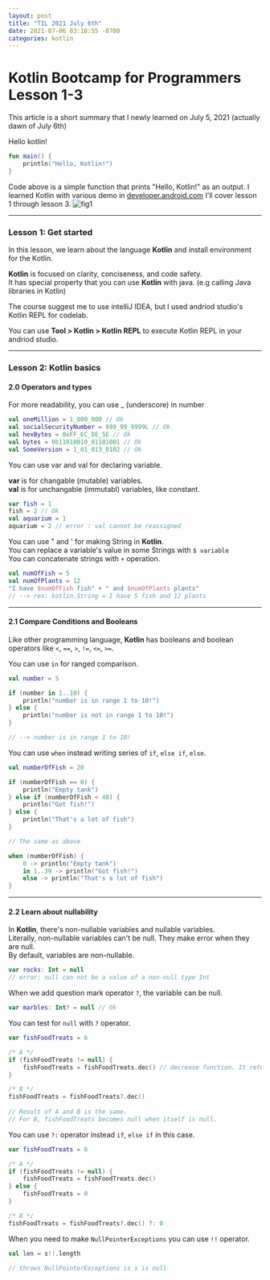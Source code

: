 ```yaml
---
layout: post
title: "TIL 2021 July 6th" 
date: 2021-07-06 03:18:55 -0700
categories: kotlin 
---
```

<h1>Kotlin Bootcamp for Programmers Lesson 1-3</h1> 

This article is a short summary that I newly learned on July 5, 2021 (actually dawn of July 6th)

Hello kotlin!
```kotlin
fun main() {	
    println("Hello, Kotlin!")
}
```
Code above is a simple function that prints "Hello, Kotlin!" as an output.
I learned Kotlin with various demo in [developer.android.com](https://developer.android.com/codelabs/kotlin-bootcamp-welcome#0) 
I'll cover lesson 1 through lesson 3.
![fig1](boreng0817.githubio/asset/TIL/2021-07-05/fig1.PNG) 

---

<h3>Lesson 1: Get started</h3>

In this lesson, we learn about the language **Kotlin** and install environment for the Kotlin.


**Kotlin** is focused on clarity, conciseness, and code safety.<br>
It has special property that you can use **Kotlin** with java. (e.g calling Java libraries in Kotlin)

The course suggest me to use intelliJ IDEA, but I used andriod studio's Kotlin REPL for codelab.

You can use **Tool > Kotlin > Kotlin REPL** to execute Kotlin REPL in your andriod studio.

---

<h3>Lesson 2: Kotlin basics</h3>

<h4>2.0 Operators and types</h4>

For more readability, you can use _ (underscore) in number

```kotlin
val oneMillion = 1_000_000 // Ok
val socialSecurityNumber = 999_99_9999L // Ok
val hexBytes = 0xFF_EC_DE_5E // Ok
val bytes = 0b11010010_01101001 // Ok
val SomeVersion = 1_01_013_0102 // Ok
``` 

You can use var and val for declaring variable.

**var** is for changable (mutable) variables.<br>
**val** is for unchangable (immutabl) variables, like constant.

```kotlin
var fish = 1
fish = 2 // Ok
val aquarium = 1
aquarium = 2 // error : val cannot be reassigned
```

You can use " and ' for making String in **Kotlin**. <br> 
You can replace a variable's value in some Strings with ```$ variable``` <br>
You can concatenate strings with ```+``` operation. <br>

```kotlin
val numOfFish = 5
val numOfPlants = 12
"I have $numOfFish fish" + " and $numOfPlants plants"
// --> res: kotlin.String = I have 5 fish and 12 plants
``` 

---- 

<h4>2.1 Compare Conditions and Booleans</h4>

Like other programming language, **Kotlin** has booleans and boolean operators like ```<```, ```==```, ```>```, ```!=```, ```<=```, ```>=```.

You can use ```in``` for ranged comparison. 

```kotlin
val number = 5

if (number in 1..10) {
    println("number is in range 1 to 10!")
} else {
    println("number is not in range 1 to 10!")
}

// --> number is in range 1 to 10!
``` 

You can use ```when``` instead writing series of ```if```, ```else if```, ```else```. 

```kotlin 
val numberOfFish = 20

if (numberOfFish == 0) {
    println("Empty tank")
} else if (numberOfFish < 40) {
    println("Got fish!")
} else {
    println("That's a lot of fish")
}

// The same as above

when (numberOfFish) {
    0 -> println("Empty tank")
    in 1..39 -> println("Got fish!")
    else -> println("That's a lot of fish")
}
``` 

---- 

<h4>2.2 Learn about nullability</h4> 

In **Kotlin**, there's non-nullable variables and nullable variables. <br> 
Literally, non-nullable variables can't be null. They make error when they are null. <br>
By default, variables are non-nullable. <br> 

```kotlin
var rocks: Int = null
// error: null can not be a value of a non-null type Int
``` 

When we add question mark operator ```?```, the variable can be null.

```kotlin
var marbles: Int? = null // Ok
``` 

You can test for ```null``` with ```?``` operator. 

```kotlin
var fishFoodTreats = 6

/* A */
if (fishFoodTreats != null) {
    fishFoodTreats = fishFoodTreats.dec() // decrease function. It returns var - 1
}

/* B */
fishFoodTreats = fishFoodTreats?.dec()
 
// Result of A and B is the same.
// For B, fishFoodTreats becomes null when itself is null.
``` 

You can use ```?:``` operator instead ```if```, ```else if``` in this case. 

```kotlin 
var fishFoodTreats = 6

/* A */
if (fishFoodTreats != null) {
    fishFoodTreats = fishFoodTreats.dec()
} else {
    fishFoodTreats = 0
}

/* B */
fishFoodTreats = fishFoodTreats?.dec() ?: 0

``` 

When you need to make ```NullPointerExceptions``` you can use ```!!``` operator.

```kotlin
val len = s!!.length

// throws NullPointerExceptions is s is null
```


